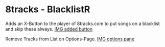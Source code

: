 # 8tracks - BlacklistR
Adds an X-Button to the player of 8tracks.com to put songs on a blacklist and skip these always.
[IMG added button](https://github.com/BenRichter/skip8tracks/blob/master/preview1.png)

Remove Tracks from List on Options-Page.
[IMG options pane](https://github.com/BenRichter/skip8tracks/blob/master/preview2.JPG)
